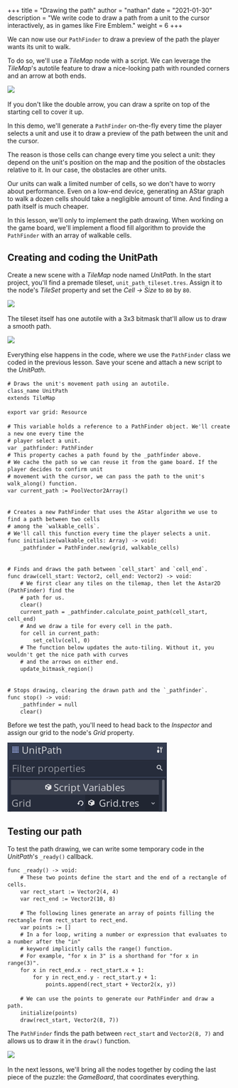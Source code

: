 +++
title = "Drawing the path"
author = "nathan"
date = "2021-01-30"
description = "We write code to draw a path from a unit to the cursor interactively, as in games like Fire Emblem."
weight = 6
+++

We can now use our `PathFinder` to draw a preview of the path the player wants its unit to walk.

To do so, we'll use a _TileMap_ node with a script. We can leverage the _TileMap_'s autotile feature to draw a nice-looking path with rounded corners and an arrow at both ends.

![](05.drawing-path-example.png)

If you don't like the double arrow, you can draw a sprite on top of the starting cell to cover it up.

In this demo, we'll generate a `PathFinder` on-the-fly every time the player selects a unit and use it to draw a preview of the path between the unit and the cursor. 

The reason is those cells can change every time you select a unit: they depend on the unit's position on the map and the position of the obstacles relative to it. In our case, the obstacles are other units.

Our units can walk a limited number of cells, so we don't have to worry about performance. Even on a low-end device, generating an AStar graph to walk a dozen cells should take a negligible amount of time. And finding a path itself is much cheaper.

In this lesson, we'll only to implement the path drawing. When working on the game board, we'll implement a flood fill algorithm to provide the `PathFinder` with an array of walkable cells.

## Creating and coding the UnitPath

Create a new scene with a _TileMap_ node named _UnitPath_. In the start project, you'll find a premade tileset, `unit_path_tileset.tres`. Assign it to the node's _TileSet_ property and set the _Cell -> Size_ to `80` by `80`.

![](05.creating-unitpath-node.png)

The tileset itself has one autotile with a 3x3 bitmask that'll allow us to draw a smooth path.

![](05.tileset-autotile.png)

Everything else happens in the code, where we use the `PathFinder` class we coded in the previous lesson. Save your scene and attach a new script to the _UnitPath_.

```gdscript
# Draws the unit's movement path using an autotile.
class_name UnitPath
extends TileMap

export var grid: Resource

# This variable holds a reference to a PathFinder object. We'll create a new one every time the 
# player select a unit.
var _pathfinder: PathFinder
# This property caches a path found by the _pathfinder above.
# We cache the path so we can reuse it from the game board. If the player decides to confirm unit
# movement with the cursor, we can pass the path to the unit's walk_along() function.
var current_path := PoolVector2Array()


# Creates a new PathFinder that uses the AStar algorithm we use to find a path between two cells 
# among the `walkable_cells`.
# We'll call this function every time the player selects a unit.
func initialize(walkable_cells: Array) -> void:
	_pathfinder = PathFinder.new(grid, walkable_cells)


# Finds and draws the path between `cell_start` and `cell_end`.
func draw(cell_start: Vector2, cell_end: Vector2) -> void:
	# We first clear any tiles on the tilemap, then let the Astar2D (PathFinder) find the
	# path for us.
	clear()
	current_path = _pathfinder.calculate_point_path(cell_start, cell_end)
	# And we draw a tile for every cell in the path.
	for cell in current_path:
		set_cellv(cell, 0)
	# The function below updates the auto-tiling. Without it, you wouldn't get the nice path with curves
	# and the arrows on either end.
	update_bitmask_region()


# Stops drawing, clearing the drawn path and the `_pathfinder`.
func stop() -> void:
	_pathfinder = null
	clear()
```

Before we test the path, you'll need to head back to the _Inspector_ and assign our grid to the node's _Grid_ property.

![The grid resource attached to the UnitPath node](05.unit-path.png)

## Testing our path

To test the path drawing, we can write some temporary code in the _UnitPath_'s `_ready()` callback.

```gdscript
func _ready() -> void:
	# These two points define the start and the end of a rectangle of cells.
	var rect_start := Vector2(4, 4)
	var rect_end := Vector2(10, 8)

	# The following lines generate an array of points filling the rectangle from rect_start to rect_end.
	var points := []
	# In a for loop, writing a number or expression that evaluates to a number after the "in" 
	# keyword implicitly calls the range() function.
	# For example, "for x in 3" is a shorthand for "for x in range(3)".
	for x in rect_end.x - rect_start.x + 1:
		for y in rect_end.y - rect_start.y + 1:
			points.append(rect_start + Vector2(x, y))

	# We can use the points to generate our PathFinder and draw a path.
	initialize(points)
	draw(rect_start, Vector2(8, 7))
```

The `PathFinder` finds the path between `rect_start` and `Vector2(8, 7)` and allows us to draw it in the `draw()` function.

![](05.testing-path-drawing.png)

In the next lessons, we'll bring all the nodes together by coding the last piece of the puzzle: the _GameBoard_, that coordinates everything.
